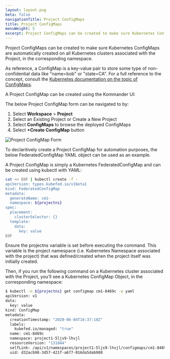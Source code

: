 ```yaml
---
layout: layout.pug
beta: false
navigationTitle: Project ConfigMaps
title: Project ConfigMaps
menuWeight: 5
excerpt: Project ConfigMaps can be created to make sure Kubernetes ConfigMaps are automatically created on all Kubernetes clusters associated with the Project, in the corresponding namespace.
---
```


Project ConfigMaps can be created to make sure Kubernetes ConfigMaps are automatically created on all Kubernetes clusters associated with the Project, in the corresponding namespace.

As reference, a ConfigMap is a key-value pair to store some type of non-confidential data like "name=bob" or "state=CA". For a full reference to the concept, consult the [Kubernetes documentation on the topic of ConfigMaps][kubernetes-configmap-docs].

A Project ConfigMap can be created using the Kommander UI:

The below Project ConfigMap form can be navigated to by:
1. Select **Workspace** > **Project**
2. Select an Existing Project or Create a New Project
2. Select **ConfigMaps** to browse the deployed ConfigMaps
3. Select **+Create ConfigMap** button


![Project ConfigMap Form](/dkp/kommander/1.4/img/project-create-configmap.png)

To declaritively create a Project ConfigMap for automation purposes, the below FederatedConfigMap YAML object can be used as an example.

A Project ConfigMap is simply a Kubernetes FederatedConfigMap and can be created using kubectl with YAML:

```bash
cat << EOF | kubectl create -f -
apiVersion: types.kubefed.io/v1beta1
kind: FederatedConfigMap
metadata:
  generateName: cm1-
  namespace: ${projectns}
spec:
  placement:
    clusterSelector: {}
  template:
    data:
      key: value
EOF
```

Ensure the projectns variable is set before executing the command. This variable is the project namespace (i.e. Kubernetes Namespace associated with the project) that was defined/created when the project itself was initially created.

Then, if you run the following command on a Kubernetes cluster associated with the Project, you’ll see a Kubernetes ConfigMap Object, in the corresponding namespace:

```bash
$ kubectl -n ${projectns} get configmap cm1-8469c -o yaml
apiVersion: v1
data:
  key: value
kind: ConfigMap
metadata:
  creationTimestamp: "2020-06-04T16:37:10Z"
  labels:
    kubefed.io/managed: "true"
  name: cm1-8469c
  namespace: project1-5ljs9-lhvjl
  resourceVersion: "131844"
  selfLink: /api/v1/namespaces/project1-5ljs9-lhvjl/configmaps/cm1-8469c
  uid: d32acb98-3d57-421f-a677-016da5dab980
```

[kubernetes-configmap-docs]: https://kubernetes.io/docs/concepts/configuration/configmap/
